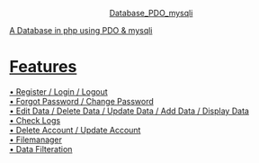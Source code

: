 <p align="center">
<a href="https://media.giphy.com/media/QA0YqaL4EMzctk5qQg/giphy.gif></a>
</p>
         
# Database_PDO_mysqli
A Database in php using PDO &amp; mysqli

# Features
&bull; Register / Login / Logout<br>
&bull; Forgot Password / Change Password<br>
&bull; Edit Data / Delete Data / Update Data / Add Data / Display Data<br>
&bull; Check Logs<br>
&bull; Delete Account / Update Account<br>
&bull; Filemanager<br>
&bull; Data Filteration
